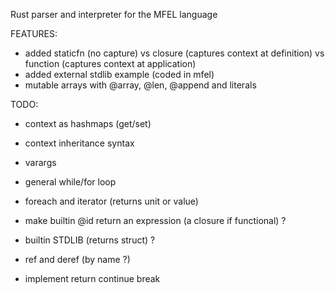 Rust parser and interpreter for the MFEL language

FEATURES:
- added staticfn (no capture) vs closure (captures context at definition) vs function (captures context at application)
- added external stdlib example (coded in mfel)
- mutable arrays with @array, @len, @append and literals

TODO:
- context as hashmaps (get/set)
- context inheritance syntax
- varargs
- general while/for loop
- foreach and iterator (returns unit or value)
- make builtin @id return an expression (a closure if functional) ?
- builtin STDLIB (returns struct) ?

- ref and deref (by name ?)
- implement return continue break
